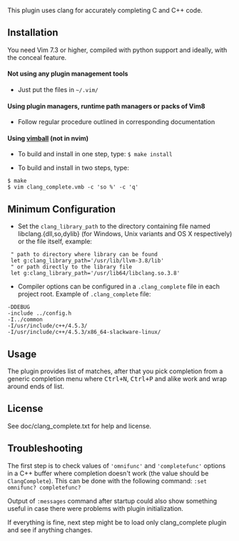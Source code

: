 This plugin uses clang for accurately completing C and C++ code.

## Installation

You need Vim 7.3 or higher, compiled with python support and ideally, with
the conceal feature.

#### Not using any plugin management tools

- Just put the files in `~/.vim/`

#### Using plugin managers, runtime path managers or packs of Vim8

- Follow regular procedure outlined in corresponding documentation

#### Using [vimball][vimball] (not in nvim)

- To build and install in one step, type: `$ make install`

- To build and install in two steps, type:

```
$ make
$ vim clang_complete.vmb -c 'so %' -c 'q'
```

## Minimum Configuration

- Set the `clang_library_path` to the directory containing file named
  libclang.{dll,so,dylib} (for Windows, Unix variants and OS X respectively) or
  the file itself, example:

```vim
 " path to directory where library can be found
 let g:clang_library_path='/usr/lib/llvm-3.8/lib'
 " or path directly to the library file
 let g:clang_library_path='/usr/lib64/libclang.so.3.8'
```

- Compiler options can be configured in a `.clang_complete` file in each project
  root.  Example of `.clang_complete` file:

```
-DDEBUG
-include ../config.h
-I../common
-I/usr/include/c++/4.5.3/
-I/usr/include/c++/4.5.3/x86_64-slackware-linux/
```

## Usage

The plugin provides list of matches, after that you pick completion from a
generic completion menu where <kbd>Ctrl+N</kbd>, <kbd>Ctrl+P</kbd> and alike
work and wrap around ends of list.

## License

See doc/clang_complete.txt for help and license.

## Troubleshooting

The first step is to check values of `'omnifunc'` and `'completefunc'` options
in a C++ buffer where completion doesn't work (the value should be
`ClangComplete`).  This can be done with the following command:
`:set omnifunc? completefunc?`

Output of `:messages` command after startup could also show something useful in
case there were problems with plugin initialization.

If everything is fine, next step might be to load only clang_complete plugin
and see if anything changes.

[vimball]: https://vimhelp.appspot.com/pi_vimball.txt.html
